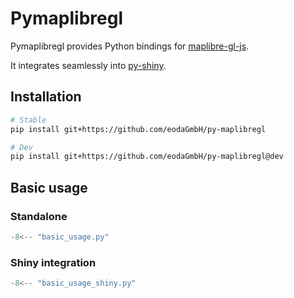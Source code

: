 # Pymaplibregl

Pymaplibregl provides Python bindings for [maplibre-gl-js](https://github.com/maplibre/maplibre-gl-js).

It integrates seamlessly into [py-shiny](https://github.com/posit-dev/py-shiny).

## Installation

```bash
# Stable
pip install git+https://github.com/eodaGmbH/py-maplibregl

# Dev
pip install git+https://github.com/eodaGmbH/py-maplibregl@dev
```

## Basic usage

### Standalone

```python
-8<-- "basic_usage.py"
```

### Shiny integration

```python
-8<-- "basic_usage_shiny.py"
```
